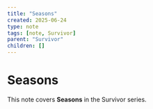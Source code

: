 ```yaml
---
title: "Seasons"
created: 2025-06-24
type: note
tags: [note, Survivor]
parent: "Survivor"
children: []
---
```


# Seasons

This note covers **Seasons** in the Survivor series.
